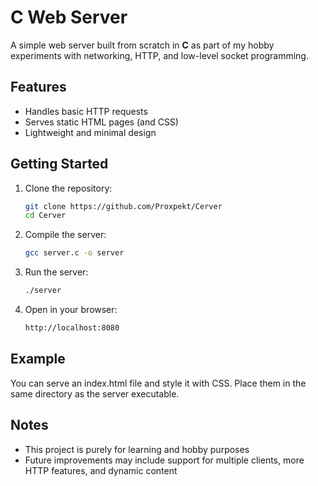 # C Web Server

A simple web server built from scratch in **C** as part of my hobby experiments with networking, HTTP, and low-level socket programming.  

## Features
- Handles basic HTTP requests  
- Serves static HTML pages (and CSS)  
- Lightweight and minimal design  

## Getting Started
1. Clone the repository:
   ```bash
   git clone https://github.com/Proxpekt/Cerver
   cd Cerver
   ```
2. Compile the server:
   ```bash
   gcc server.c -o server
   ```
3. Run the server:
   ```bash
   ./server
   ```
4. Open in your browser:
   ```bash
   http://localhost:8080
   ```

## Example
You can serve an index.html file and style it with CSS. Place them in the same directory as the server executable.

## Notes
- This project is purely for learning and hobby purposes
- Future improvements may include support for multiple clients, more HTTP features, and dynamic content
